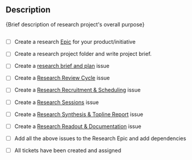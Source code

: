 


## Description
{Brief description of research project's overall purpose}

##
- [ ] Create a research [Epic](https://github.com/jcklpe/research-ops-hackpack/issues/new?assignees=octocat&labels=bug%2Ctriage&template=testbug.yaml&title=%5BBug%5D%3A+) for your product/initiative
- [ ] Create a research project folder and write project brief.
- [ ] Create a [research brief and plan](https://github.com/department-of-veterans-affairs/va.gov-cms/issues/new?assignees=&labels=Design%2C+Research&template=research-plan-and-conversation-guide.md&title=Draft+%5BPRODUCT%2FINITIATIVE%5D+Research+Plan+%26+Conversation+Guide) issue
- [ ] Create a [Research Review Cycle](https://github.com/department-of-veterans-affairs/va.gov-cms/issues/new?assignees=&labels=Design%2C+Research&template=research-review-cycle.md&title=Conduct+%5BPRODUCT%2FINITIATIVE%5D+Research+Review+Cycle) issue
- [ ] Create a [Research Recruitment & Scheduling](https://github.com/department-of-veterans-affairs/va.gov-cms/issues/new?assignees=&labels=Design%2C+Research&template=research-recruitment-and-scheduling.md&title=Recruit+and+schedule+participants+for+%5BPRODUCT%2FINITIATIVE%5D+research) issue
- [ ] Create a [Research Sessions](https://github.com/department-of-veterans-affairs/va.gov-cms/issues/new?assignees=&labels=Design%2C+Research&template=research-sessions.md&title=Conduct+%5BPRODUCT%2FINITIATIVE%5D+Research+Sessions) issue
- [ ] Create a [Research Synthesis & Topline Report](https://github.com/department-of-veterans-affairs/va.gov-cms/issues/new?assignees=&labels=Design%2C+Research&template=research-synthesis-and-topline-report.md&title=Synthesize+%5BPRODUCT%2FINITIATIVE%5D+Research+%26+Create+Topline+Report) issue
- [ ] Create a [Research Readout & Documentation](https://github.com/department-of-veterans-affairs/va.gov-cms/issues/new?assignees=&labels=Design%2C+Research&template=research-readout-and-documentation.md&title=Conduct+%5BPRODUCT%2FINITIATIVE%5D+Research+Readout+and+Document+Report+in+Research+Repository) issue
- [ ] Add all the above issues to the Research Epic and add dependencies


- [ ] All tickets have been created and assigned

